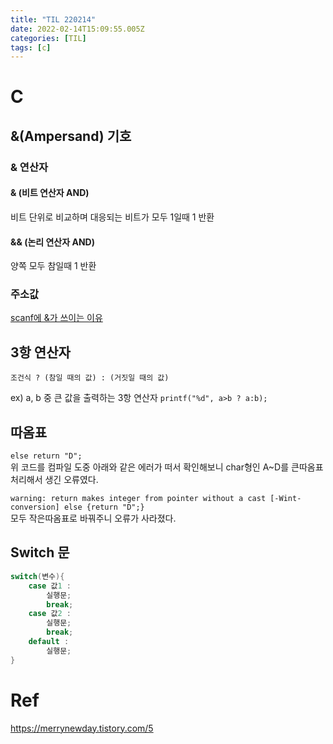 ```yaml
---
title: "TIL 220214"
date: 2022-02-14T15:09:55.005Z
categories: [TIL]
tags: [c]
---
```

# C
## &(Ampersand) 기호
### & 연산자
#### & (비트 연산자 AND)
비트 단위로 비교하며 대응되는 비트가 모두 1일때 1 반환
#### && (논리 연산자 AND)
양쪽 모두 참일때 1 반환

### 주소값
[scanf에 &가 쓰이는 이유](https://security-nanglam.tistory.com/194)

## 3항 연산자
`조건식 ? (참일 때의 값) : (거짓일 때의 값)`

ex) a, b 중 큰 값을 출력하는 3항 연산자 `printf("%d", a>b ? a:b);`

## 따옴표

`else return "D";`  
위 코드를 컴파일 도중 아래와 같은 에러가 떠서 확인해보니 char형인 A~D를 큰따옴표 처리해서 생긴 오류였다.

`warning: return makes integer from pointer without a cast [-Wint-conversion] else {return "D";}`  
모두 작은따옴표로 바꿔주니 오류가 사라졌다.

## Switch 문
```c
switch(변수){
    case 값1 : 
        실행문; 
        break;
    case 값2 : 
        실행문; 
        break;  
    default :
        실행문;    
}
```

# Ref
<https://merrynewday.tistory.com/5>